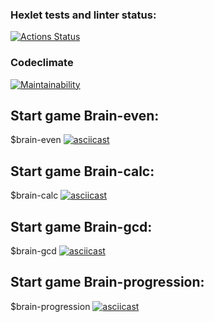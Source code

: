 ### Hexlet tests and linter status:
[![Actions Status](https://github.com/YurasovAleksey/frontend-project-44/actions/workflows/hexlet-check.yml/badge.svg)](https://github.com/YurasovAleksey/frontend-project-44/actions)

### Codeclimate
[![Maintainability](https://api.codeclimate.com/v1/badges/e22586613d460a4ff2ca/maintainability)](https://codeclimate.com/github/YurasovAleksey/frontend-project-44/maintainability)

## Start game Brain-even:
$brain-even
[![asciicast](https://asciinema.org/a/7QnIdUVZ48EGUczqfOvBIazwZ.svg)](https://asciinema.org/a/7QnIdUVZ48EGUczqfOvBIazwZ)

## Start game Brain-calc:
$brain-calc
[![asciicast](https://asciinema.org/a/WmoFzP4avXHixPrpJWeskzwNF.svg)](https://asciinema.org/a/WmoFzP4avXHixPrpJWeskzwNF)

## Start game Brain-gcd:
$brain-gcd
[![asciicast](https://asciinema.org/a/wlagPaSQWZQ6ckgqMaXdf7kVu.svg)](https://asciinema.org/a/wlagPaSQWZQ6ckgqMaXdf7kVu)

## Start game Brain-progression:
$brain-progression
[![asciicast](https://asciinema.org/a/ZNc0NRQBLvrGnmgZPXrdtMU1O.svg)](https://asciinema.org/a/ZNc0NRQBLvrGnmgZPXrdtMU1O)
